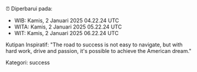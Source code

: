⏰ Diperbarui pada:
- WIB: Kamis, 2 Januari 2025 04.22.24 UTC
- WITA: Kamis, 2 Januari 2025 05.22.24 UTC
- WIT: Kamis, 2 Januari 2025 06.22.24 UTC

Kutipan Inspiratif:
"The road to success is not easy to navigate, but with hard work, drive and passion, it's possible to achieve the American dream."


Kategori: success

